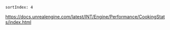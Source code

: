 ```
sortIndex: 4
```

https://docs.unrealengine.com/latest/INT/Engine/Performance/CookingStats/index.html
